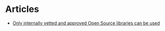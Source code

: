 # Articles


* [Only internally vetted and approved Open Source libraries can be used](/articles/only-internally-vetted-and-appoved-libraries-can-be-used)

